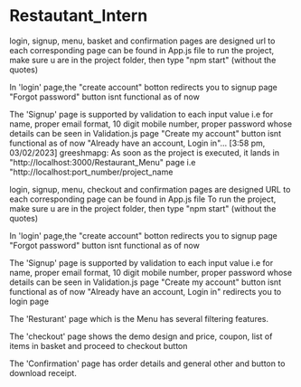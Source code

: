 # Restautant_Intern

login, signup, menu, basket and confirmation pages are designed
url to each corresponding page can be found in App.js file
to run the project, make sure u are in the project folder, then type "npm start" (without the quotes)

In 'login' page,the "create account" botton redirects you to signup page
"Forgot password" button isnt functional as of now


The 'Signup' page is supported by validation to each input value i.e for name, proper email format, 10 digit mobile number, proper password whose details can be seen in Validation.js page
"Create my account" button isnt functional as of now
"Already have an account, Login in"…
[3:58 pm, 03/02/2023] greeshmapg: As soon as the project is executed, it lands in "http://localhost:3000/Restaurant_Menu" page 
i.e "http://localhost:port_number/project_name

login, signup, menu, checkout and confirmation pages are designed
URL to each corresponding page can be found in App.js file
To run the project, make sure u are in the project folder, then type "npm start" (without the quotes)

In 'login' page,the "create account" botton redirects you to signup page
"Forgot password" button isnt functional as of now


The 'Signup' page is supported by validation to each input value i.e for name, proper email format, 10 digit mobile number, proper password whose details can be seen in Validation.js page
"Create my account" button isnt functional as of now
"Already have an account, Login in" redirects you to login page

The 'Resturant' page which is the Menu has several filtering features.

The 'checkout' page shows the demo design and price, coupon, list of items in basket and proceed to checkout button

The 'Confirmation' page has order details and general other and button to download receipt.
